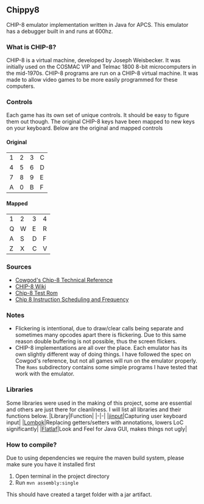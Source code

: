 ## Chippy8
CHIP-8 emulator implementation written in Java for APCS. This emulator has a debugger built in and runs at 600hz.

### What is CHIP-8?
CHIP-8 is a virtual machine, developed by Joseph Weisbecker. It was initially used on the COSMAC VIP and Telmac 1800 8-bit microcomputers in the mid-1970s. CHIP-8 programs are run on a CHIP-8 virtual machine. It was made to allow video games to be more easily programmed for these computers.

### Controls
Each game has its own set of unique controls. It should be easy to figure them out though. The original CHIP-8 keys have been mapped to new keys on your keyboard. Below are the original and mapped controls

#### Original
| | | | |
|-|-|-|-|
|1|2|3|C|
|4|5|6|D|
|7|8|9|E|
|A|0|B|F|

#### Mapped
| | | | |
|-|-|-|-|
|1|2|3|4|
|Q|W|E|R|
|A|S|D|F|
|Z|X|C|V|

### Sources
- [Cowgod's Chip-8 Technical Reference](http://devernay.free.fr/hacks/chip8/C8TECH10.HTM)
- [CHIP-8 Wiki](https://github.com/mattmikolay/chip-8/wiki/Mastering-CHIP%E2%80%908)
- [Chip-8 Test Rom](https://github.com/corax89/chip8-test-rom)
- [Chip 8 Instruction Scheduling and Frequency](https://jackson-s.me/2019/07/13/Chip-8-Instruction-Scheduling-and-Frequency.html)

### Notes
* Flickering is intentional, due to draw/clear calls being separate and sometimes many opcodes apart there is flickering. Due to this same reason double buffering is not possible, thus the screen flickers.
* CHIP-8 implementations are all over the place. Each emulator has its own slightly different way of doing things. I have followed the spec on Cowgod's reference, but not all games will run on the emulator properly. The `Roms` subdirectory contains some simple programs I have tested that work with the emulator.

### Libraries
Some libraries were used in the making of this project, some are essential and others are just there for cleanliness. I will list all libraries and their functions below.
|Library|Function|
|-|-|
|[jinput](https://jinput.github.io/jinput/)|Capturing user keyboard input|
|[Lombok](https://projectlombok.org/)|Replacing getters/setters with annotations, lowers LoC significantly|
|[Flatlaf](https://www.formdev.com/flatlaf/)|Look and Feel for Java GUI, makes things not ugly|

### How to compile?
Due to using dependencies we require the maven build system, please make sure you have it installed first

1. Open terminal in the project directory
2. Run `mvn assembly:single`

This should have created a target folder with a jar artifact.